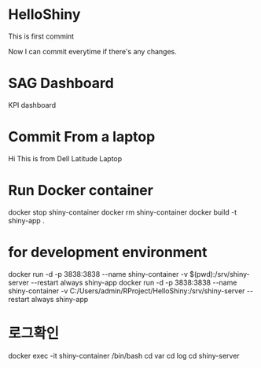 # HelloShiny

This is first commint

Now I can commit everytime if there's any changes. 

# SAG Dashboard

KPI dashboard

# Commit From a laptop

Hi This is from Dell Latitude Laptop


# Run Docker container

docker stop shiny-container
docker rm shiny-container
docker build -t shiny-app .

# for development environment
docker run -d -p 3838:3838 --name shiny-container -v $(pwd):/srv/shiny-server --restart always shiny-app
docker run -d -p 3838:3838 --name shiny-container -v C:/Users/admin/RProject/HelloShiny:/srv/shiny-server --restart always shiny-app




# 로그확인
docker exec -it shiny-container /bin/bash
cd var
cd log
cd shiny-server
